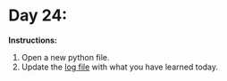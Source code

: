 # Day 24: 
**Instructions:** 
1. Open a new python file.
2. Update the [log file](../../log.md) with what you have learned today.
